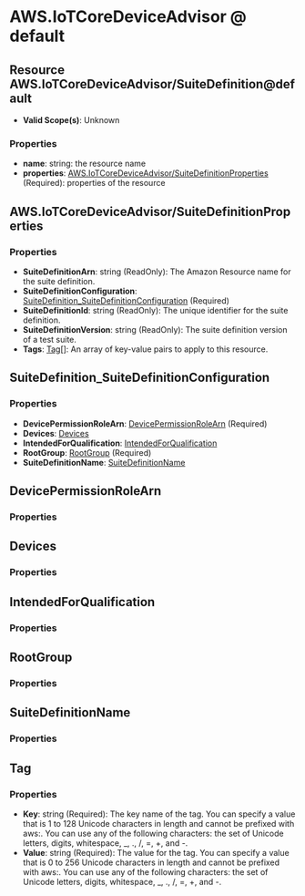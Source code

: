 # AWS.IoTCoreDeviceAdvisor @ default

## Resource AWS.IoTCoreDeviceAdvisor/SuiteDefinition@default
* **Valid Scope(s)**: Unknown
### Properties
* **name**: string: the resource name
* **properties**: [AWS.IoTCoreDeviceAdvisor/SuiteDefinitionProperties](#awsiotcoredeviceadvisorsuitedefinitionproperties) (Required): properties of the resource

## AWS.IoTCoreDeviceAdvisor/SuiteDefinitionProperties
### Properties
* **SuiteDefinitionArn**: string (ReadOnly): The Amazon Resource name for the suite definition.
* **SuiteDefinitionConfiguration**: [SuiteDefinition_SuiteDefinitionConfiguration](#suitedefinitionsuitedefinitionconfiguration) (Required)
* **SuiteDefinitionId**: string (ReadOnly): The unique identifier for the suite definition.
* **SuiteDefinitionVersion**: string (ReadOnly): The suite definition version of a test suite.
* **Tags**: [Tag](#tag)[]: An array of key-value pairs to apply to this resource.

## SuiteDefinition_SuiteDefinitionConfiguration
### Properties
* **DevicePermissionRoleArn**: [DevicePermissionRoleArn](#devicepermissionrolearn) (Required)
* **Devices**: [Devices](#devices)
* **IntendedForQualification**: [IntendedForQualification](#intendedforqualification)
* **RootGroup**: [RootGroup](#rootgroup) (Required)
* **SuiteDefinitionName**: [SuiteDefinitionName](#suitedefinitionname)

## DevicePermissionRoleArn
### Properties

## Devices
### Properties

## IntendedForQualification
### Properties

## RootGroup
### Properties

## SuiteDefinitionName
### Properties

## Tag
### Properties
* **Key**: string (Required): The key name of the tag. You can specify a value that is 1 to 128 Unicode characters in length and cannot be prefixed with aws:. You can use any of the following characters: the set of Unicode letters, digits, whitespace, _, ., /, =, +, and -.
* **Value**: string (Required): The value for the tag. You can specify a value that is 0 to 256 Unicode characters in length and cannot be prefixed with aws:. You can use any of the following characters: the set of Unicode letters, digits, whitespace, _, ., /, =, +, and -.

